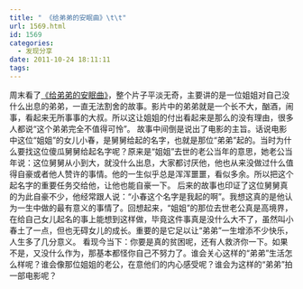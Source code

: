 ```yaml
---
title: " 《给弟弟的安眠曲》\t\t"
url: 1569.html
id: 1569
categories:
  - 发现分享
date: 2011-10-24 18:11:11
tags:
---
```


周末看了[《给弟弟的安眠曲》](http://movie.douban.com/subject/3395437/)，整个片子平淡无奇，主要讲的是一位姐姐对自己没什么出息的弟弟，一直无法割舍的故事。影片中的弟弟就是一个长不大，酗酒，闹事，看起来无所事事的大叔。所以这让姐姐的付出看起来是那么的没有理由，很多人都说“这个弟弟完全不值得可怜”。 故事中间倒是说出了电影的主旨。话说电影中这位“姐姐”的女儿小春，是舅舅给起的名字，也就是那位“弟弟”起的。当时为什么要找这位傻瓜舅舅给起名字呢？原来是“姐姐”去世的老公当年的意思，她老公当年说：这位舅舅从小到大，就没什么出息，大家都讨厌他，他也从来没做过什么值得自豪或者他人赞许的事情。他的一生似乎总是浑浑噩噩，看似多余。所以把这个起名字的重要任务交给他，让他也能自豪一下。 后来的故事也印证了这位舅舅真的为此自豪不少，他经常跟人说：“小春这个名字是我起的啊”。我想这真的是他认为一生中做的最有意义的事情了。回想起来，“姐姐”的那位去世老公真是高境界，在给自己女儿起名的事上能想到这样做，毕竟这件事真是没什么大不了，虽然叫小春土了一点，但也无碍女儿的成长。重要的是它足以让“弟弟”一生增添不少快乐，人生多了几分意义。 看现今当下：你要是真的贫困呢，还有人救济你一下。如果不是，又没什么作为，那基本都怪你自己不努力了。谁会关心这样的“弟弟”生活怎么样呢？谁会像那位姐姐的老公，在意他们的内心感受呢？谁会为这样的“弟弟”拍一部电影呢？